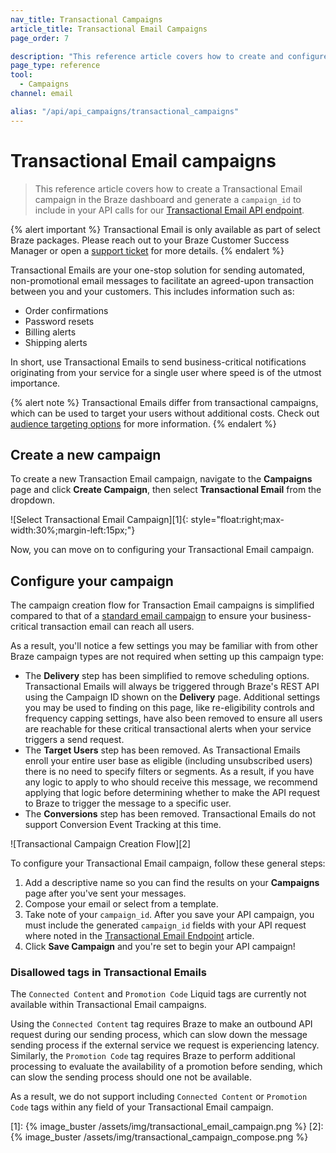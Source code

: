```yaml
---
nav_title: Transactional Campaigns
article_title: Transactional Email Campaigns
page_order: 7

description: "This reference article covers how to create and configure a new Braze Transactional Email campaign."
page_type: reference
tool:
  - Campaigns
channel: email

alias: "/api/api_campaigns/transactional_campaigns"
---
```


# Transactional Email campaigns

> This reference article covers how to create a Transactional Email campaign in the Braze dashboard and generate a `campaign_id` to include in your API calls for our [Transactional Email API endpoint]({{site.baseurl}}/api/endpoints/messaging/send_messages/post_send_transactional_message).

{% alert important %}
Transactional Email is only available as part of select Braze packages. Please reach out to your Braze Customer Success Manager or open a [support ticket]({{site.baseurl}}/braze_support/) for more details.
{% endalert %}

Transactional Emails are your one-stop solution for sending automated, non-promotional email messages to facilitate an agreed-upon transaction between you and your customers. This includes information such as:

- Order confirmations
- Password resets
- Billing alerts
- Shipping alerts

In short, use Transactional Emails to send business-critical notifications originating from your service for a single user where speed is of the utmost importance. 

{% alert note %}
Transactional Emails differ from transactional campaigns, which can be used to target your users without additional costs. Check out [audience targeting options]({{site.baseurl}}/user_guide/engagement_tools/campaigns/building_campaigns/targeting_users/) for more information.
{% endalert %}

## Create a new campaign

To create a new Transaction Email campaign, navigate to the **Campaigns** page and click **Create Campaign**, then select **Transactional Email** from the dropdown.

![Select Transactional Email Campaign][1]{: style="float:right;max-width:30%;margin-left:15px;"}

Now, you can move on to configuring your Transactional Email campaign.

## Configure your campaign

The campaign creation flow for Transaction Email campaigns is simplified compared to that of a [standard email campaign]({{site.baseurl}}/user_guide/message_building_by_channel/email/creating_an_email_campaign/) to ensure your business-critical transaction email can reach all users.

As a result, you'll notice a few settings you may be familiar with from other Braze campaign types are not required when setting up this campaign type:

- The **Delivery** step has been simplified to remove scheduling options. Transactional Emails will always be triggered through Braze's REST API using the Campaign ID shown on the **Delivery** page. Additional settings you may be used to finding on this page, like re-eligibility controls and frequency capping settings, have also been removed to ensure all users are reachable for these critical transactional alerts when your service triggers a send request.
- The **Target Users** step has been removed. As Transactional Emails enroll your entire user base as eligible (including unsubscribed users) there is no need to specify filters or segments. As a result, if you have any logic to apply to who should receive this message, we recommend applying that logic before determining whether to make the API request to Braze to trigger the message to a specific user.
- The **Conversions** step has been removed. Transactional Emails do not support Conversion Event Tracking at this time.

![Transactional Campaign Creation Flow][2]

To configure your Transactional Email campaign, follow these general steps:

1. Add a descriptive name so you can find the results on your **Campaigns** page after you've sent your messages.
2. Compose your email or select from a template.
3. Take note of your `campaign_id`. After you save your API campaign, you must include the generated `campaign_id` fields with your API request where noted in the [Transactional Email Endpoint]({{site.baseurl}}/api/endpoints/messaging/send_messages/post_send_transactional_message) article.
4. Click **Save Campaign** and you're set to begin your API campaign!

### Disallowed tags in Transactional Emails

The `Connected Content` and `Promotion Code` Liquid tags are currently not available within Transactional Email campaigns.

Using the `Connected Content` tag requires Braze to make an outbound API request during our sending process, which can slow down the message sending process if the external service we request is experiencing latency. Similarly, the `Promotion Code` tag requires Braze to perform additional processing to evaluate the availability of a promotion before sending, which can slow the sending process should one not be available.

As a result, we do not support including `Connected Content` or `Promotion Code` tags within any field of your Transactional Email campaign.


[1]: {% image_buster /assets/img/transactional_email_campaign.png %} 
[2]: {% image_buster /assets/img/transactional_campaign_compose.png %}
